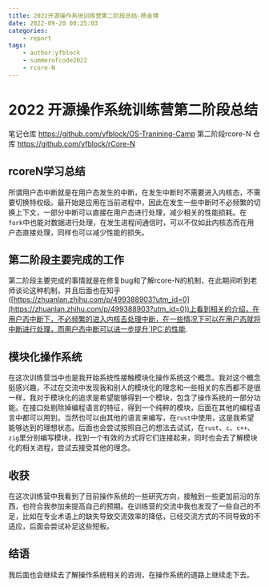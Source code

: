 ```yaml
---
title: 2022开源操作系统训练营第二阶段总结-杨金博
date: 2022-09-20 00:25:03
categories:
    - report
tags:
    - author:yfblock
    - summerofcode2022
    - rcore-N
---
```


# 2022 开源操作系统训练营第二阶段总结
笔记仓库 https://github.com/yfblock/OS-Tranining-Camp
第二阶段rcore-N 仓库 https://github.com/yfblock/rCore-N


## rcoreN学习总结
所谓用户态中断就是在用户态发生的中断，在发生中断时不需要进入内核态，不需要切换特权级。最开始是应用在当前进程中，因此在发生一些中断时不必频繁的切换上下文，一部分中断可以直接在用户态进行处理，减少相关的性能损耗。在`fork`中也能对数据进行处理，在发生进程间通信时，可以不仅如此内核态而在用户态直接处理，同样也可以减少性能的损失。
<!-- more -->


## 第二阶段主要完成的工作
第二阶段主要完成的事情就是在修复bug和了解rcore-N的机制，在此期间听到老师谈论这种机制，并且后面也在知乎([https://zhuanlan.zhihu.com/p/499388903?utm_id=0](https://zhuanlan.zhihu.com/p/499388903?utm_id=0))上看到相关的介绍，在用户态中断下，不必频繁的进入内核去处理中断，在一些情况下可以在用户态就将中断进行处理，而用户态中断可以进一步提升`IPC`的性能.

## 模块化操作系统
在这次训练营当中也是我开始系统性接触模块化操作系统这个概念。我对这个概念挺感兴趣，不过在交流中发现我和别人的模块化的理念和一些相关的东西都不是很一样，我对于模块化的追求是希望能够得到一个模块，包含了操作系统的一部分功能。在接口处剔除掉编程语言的特征，得到一个纯粹的模块，后面在其他的编程语言中都可以用到，当然也可以由其他的语言来编写，在`rust`中使用，这是我希望能够达到的理想状态。后面也会尝试按照自己的想法去试试，在`rust`、`c`、`c++`、`zig`里分别编写模块，找到一个有效的方式将它们连接起来，同时也会去了解模块化的相关进程，尝试去接受其他的理念。


## 收获
在这次训练营中我看到了目前操作系统的一些研究方向，接触到一些更加前沿的东西，也符合我参加来提高自己的预期。在训练营的交流中我也发现了一些自己的不足，比如在专业术语上的缺失导致交流效率的降低，已经交流方式的不同导致的不适应，后面会尝试补足这些短板。

## 结语
我后面也会继续去了解操作系统相关的咨询，在操作系统的道路上继续走下去。
